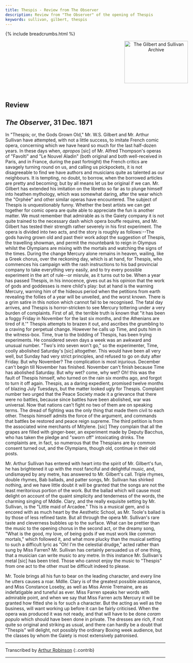 ```yaml
---
title: Thespis - Review from The Observer
description: Review from "The Observer" of the opening of Thespis
keywords: sullivan, gilbert, thespis
---
```


{% include breadcrumbs.html %}
<style>main {width: 900px;}</style>
<header style="width: 950px">
    <a href="../../index.html"><img src="https://gsarchive.net/layout/images/logo3sm.jpg" alt="The Gilbert and Sullivan Archive" width="200" height="133" border="0"></a>
    <div class=titlecard style="background-color: #666666; background-image: url(../graphics/title.gif)" title="Thespis"></div>
</header>

## Review

## *The Observer*, 31 Dec. 1871

In "Thespis; or, the Gods Grown Old," Mr. W.S. Gilbert and Mr. Arthur Sullivan have attempted,
with not a little success, to imitate French comic opera, concerning which we have heard so
much for the last half-dozen years.  In these days when, *apropos* [sic] of Mr. Alfred Thompson's
operas of "Favolti" and "Le Nouvel Aladin" (both original and both well-received in Paris, and
in France, during the past fortnight) the French critics are savagely turning round on us, and
calling us pickpockets, it is not disagreeable to find we have authors and musicians quite as
talented as our neighbours.  It is tempting, no doubt, to borrow, when the borrowed articles are
pretty and becoming; but by all means let us be original if we can.  Mr. Gilbert has extended
his imitation on the libretto so far as to plunge himself into heathen mythology, which was
somewhat daring, after the wear which the "Orphée" and other similar operas have encountered.
The subject of Thespis is unquestionably funny.  Whether the best artists we can get together
for comic opera are quite able to appreciate the fun is another matter.  We must remember that
admirable as is the Gaiety company it is not quite trained to the necessary dash which opera
bouffe requires, and Mr. Gilbert has tested their strength rather severely in his first
experiment. The opera is divided into two acts, and the story is roughly as follows:--The gods
having grown old and past their work adopt the suggestion of Thespis, the travelling showman,
and permit the mountebank to reign in Olympus whilst the Olympians are mixing with the mortals
and watching the signs of the times.  During the change Mercury alone remains in heaven,
wailing, like a Greek chorus, over the reckoning day, which is at hand, for Thespis, who
commences his campaign with the rash instructions to his bad provincial company to take
everything very easily, and to try every possible experiment in the art of rule--or misrule,
as it turns out to be.  When a year has passed Thespis, in his innocence, gives out as his
opinion that the work of gods and goddesses is mere child's play:  but at hand is the warning
Mercury, warning him of the hideous period when the petitions from earth revealing the follies
of a year will be unveiled, and the worst known.  There is a grim satire in this notion which
cannot fail to be recognised.  The fatal day arrives, and Thespis is horror-stricken to see
Mercury tottering under a very burden of complaints.  First of all, the terrible truth is
known that "it has been a foggy Friday in November for the last six months, and the Athenians
are tired of it.'" Thespis attempts to brazen it out, and ascribes the grumbling to a craving
for perpetual change.  However he calls up Time, and puts him in the witness-box.  Time, true
to the bidding of Thespis, has been trying experiments. He considered seven days a week was an
awkward and unusual number.  "Two's into seven won't go," so the experimenter, Time, coolly
abolished Saturday's [sic] altogether.  This would have been all very well, but Sunday had very
strict principles, and refused to go on duty after Friday.  But why November?  The complication
is most injurious.  December can't begin till November has finished.  November can't finish
because Time has abolished Saturday.  But why wet? come, why wet?   Oh! this was the fault of
Thespis himself, who turned on the rain six months ago, and forgot to turn it off again.
Thespis, as a daring expedient, promised twelve months of blazing July Tuesdays, but the matter
looked ugly for Thespis.  Complaint number two urged that the Peace Society made it a grievance
that there were no battles, because since battles have been abolished, war was universal.  Now
that nations can't fight no two of them are on speaking terms.  The dread of fighting was the
only thing that made them civil to each other.  Thespis himself admits the force of the
argument, and commands that battles be restored and peace reign supreme.  The third petition is
from the associated wine merchants of Mitylene. [sic] They complain that all the grapes are
filled with ginger-beer, an experiment made by Deputy Bacchus, who has taken the pledge and
"sworn off" intoxicating drinks.  The complaints are, in fact, so numerous that the Thespians
are by common consent turned out, and the Olympians, though old, continue in their old posts.

Mr. Arthur Sullivan has entered with heart into the spirit of Mr. Gilbert's fun, he has
brightened it up with the most fanciful and delightful music, and, undismayed by any metre,
has answered to Mr. Gilbert's call.  Triple rhymes, double rhymes, Bab ballads, and patter
songs, Mr. Sullivan has shirked nothing, and we have little doubt it will be granted that the
songs are not the least meritorious portion of the work.  But the ballad which will cause most
delight on account of the quaint simplicity and tenderness of the words, the charming singing of
Mddle. Clary, and the really exquisite setting by Mr. Sullivan, is the "Little maid of Arcadee."
This is a musical gem, and is encored with as much heart by the Aesthetic School, as Mr. Toole's
ballad is by those of less refined taste.  But all through the opera Mr. Sullivan's rare taste
and cleverness bubbles up to the surface.  What can be prettier than the music to the opening
chorus in the second act, or the dreamy song, "What is the good, my love, of being gods if we
must work like common mortals," which followed it, and what more plucky than the musical setting
to such a difficult lyric as "Oh! I'm the celestial drudge," acted rather than sung by Miss
Farren?  Mr. Sullivan has certainly persuaded us of one thing, that a musician can write music
to any metre.  In this instance Mr. Sullivan's metal [sic] has been tried.  Those who cannot
enjoy the music to "Thespis" from one act to the other must be difficult indeed to please.

Mr. Toole brings all his fun to bear on the leading character, and every line he utters causes a
roar.  Mdlle. Clary is of the greatest possible assistance, and Miss Constance Loseby, as well
as Miss Annie Tremaine, are as indefatigable and tuneful as ever.  Miss Farren speaks her words
with admirable point, and when we say that Miss Farren acts Mercury it will be granted how fitted
she is for such a character.  But the acting as well as the business, will want working up before
it can be fairly criticised.  When the opera was produced it was not ready, and that will have to
be done *coram populo* which should have been done in private.  The dresses are rich, if not
quite so original and striking as usual, and there can hardly be a doubt that "Thespis" will
delight, not possibly the ordinary Boxing week audience, but the classes by whom the Gaiety is
most extensively patronised.

----

Transcribed by [Arthur Robinson](https://www.gsarchive.net/html/contributors.html#robinson)
{:.contrib}

----
